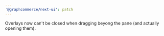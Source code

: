 ```yaml
---
'@graphcommerce/next-ui': patch
---
```


Overlays now can't be closed when dragging beyong the pane (and actually opening them).
